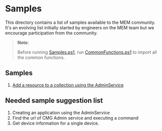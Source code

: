 # Samples

This directory contains a list of samples available to the MEM community. It's an evolving list initially started by engineers on the MEM team but we encourage participation from the community.

> **Note**:
>
> Before running [Samples.ps1](https://github.com/microsoft/configmgr-hub/blob/master/samples/Samples.ps1), run [CommonFunctions.ps1](https://github.com/microsoft/configmgr-hub/blob/master/samples/CommonFunctions.ps1) to import all the common functions.

## Samples
1. [Add a resource to a collection using the AdminService](https://github.com/microsoft/configmgr-hub/blob/master/samples/CommonFunctions.ps1#L87-L107)

## Needed sample suggestion list
1. Creating an application using the AdminService
2. Find the url of CMG Admin service and executing a command
3. Get device information for a single device.